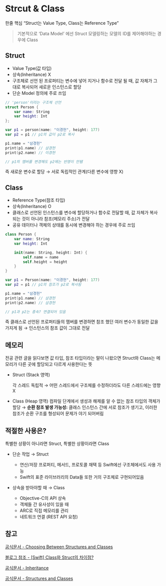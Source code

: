 # Strcut & Class

한줄 핵심 “Struct는 Value Type, Class는 Reference Type”

> 기본적으로 ‘Data Model’ 에선 Struct
> 모델링하는 모델의 ID를 제어해야하는 경우에 Class

## Struct

- Value Type(값 타입)
- 상속(Inheritance) X
- 구조체로 선언 된 프로퍼티는 변수에 넣어 지거나 함수로 전달 될 때, 값 자체가 그대로 복사되어 새로운 인스턴스로 할당
- 단순 Model 정의에 주로 쓰임

```swift
// 'person'이라는 구조체 선언
struct Person {
	var name: String
	var height: Int
};

var p1 = person(name: "이경헌", height: 177)
var p2 = p1 // p1의 값이 p2로 복사

p1.name = "삼경헌"
print(p1.name) // 삼경헌
print(p2.name) // 이경헌

// p1의 맴버를 변경해도 p2에는 반영이 안됌
```

즉 새로운 변수로 할당 → 서로 독립적인 관계(다른 변수에 영향 X)

## Class

- Reference Type(참조 타입)
- 상속(Inheritance) O
- 클래스로 선언된 인스턴스를 변수에 할당하거나 함수로 전달할 때, 값 자체가 복사되는 것이 아니라 참조(메모리 주소)가 전달
- 공유 데이터나 객체의 상태를 동시에 변경해야 하는 경우에 주로 쓰임

```swift
class Person {
    var name: String
    var height: Int

    init(name: String, height: Int) {
        self.name = name
        self.height = height
    }
}

var p1 = Person(name: "이경헌", height: 177)
var p2 = p1 // p1의 참조가 p2로 복사됨

p1.name = "삼경헌"
print(p1.name) // 삼경헌
print(p2.name) // 삼경헌

// p1과 p2는 종속? 연결되어 있음
```

즉 클래스로 선언된 프로퍼티들의 맴버를 변경하면 참조 했던 여러 변수가 동일한 값을 가지게 됨 → 인스턴스의 참조 값이 그대로 전달

## 메모리

전공 관련 글을 읽다보면 값 타입, 참조 타입이라는 말이 나왔으면 Struct와 Class는 메모리가 다른 곳에 할당되고 다르게 사용한다는 뜻

- Struct (Stack 영역)

  각 스레드 독립적 → 어떤 스레드에서 구조체를 수정하더라도 다른 스레드에는 영향 X

- Class (Heap 영역)
  컴파일 단계에서 생성과 해제를 알 수 없는 참조 타입의 객체가 할당 → **순환 참조 발생 가능성:** 클래스 인스턴스 간에 서로 참조가 생기고, 이러한 참조가 순환 구조를 형성되어 문제가 야기 되어버림

## 적절한 사용은?

특별한 상황이 아니라면 Struct, 특별한 상황이라면 Class

- 단순 작업 → Struct

  - 연산/저장 프로퍼티, 메서드, 프로토콜 채택 등 Swift에선 구조체에서도 사용 가능
  - Swift의 표준 라이브러리의 Data들 또한 거의 구조체로 구현되어있음

- 상속을 받아야할 때 → Class
  - Objective-C의 API 상속
  - 객체들 간 유사성이 있을 때
  - ARC로 직접 메모리를 관리
  - 네트워크 연결 (REST API 요청)

## 참고

[공식문서 - Choosing Between Structures and Classes](https://developer.apple.com/documentation/swift/choosing-between-structures-and-classes)

[블로그 참조 - [Swift] Class와 Struct의 차이점?](https://icksw.tistory.com/256)

[공식문서 - Inheritance](https://docs.swift.org/swift-book/documentation/the-swift-programming-language/inheritance/)

[공식문서 - Structures and Classes](https://docs.swift.org/swift-book/documentation/the-swift-programming-language/classesandstructures/)
